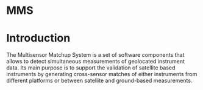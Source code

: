 # MMS
<h1>Introduction</h1>

The Multisensor Matchup System is a set of software components that allows to detect
simultaneous measurements of geolocated instrument data. Its main purpose is to support
the validation of satellite based instruments by generating cross-sensor matches of either
instruments from different platforms or between satellite and ground-based measurements.

